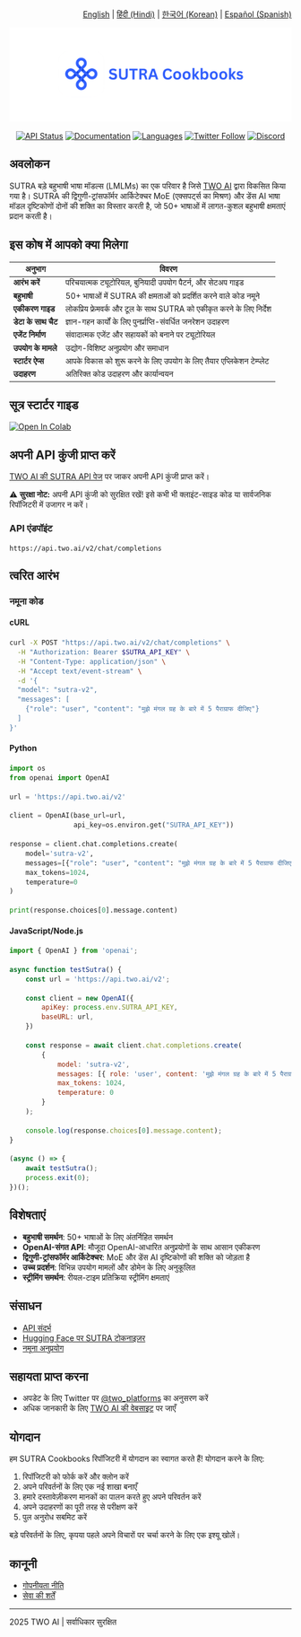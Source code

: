 
<div align="right">
  <a href="README.md">English</a> |
  <a href="README.hi.md">हिंदी (Hindi)</a> |
  <a href="README.ko.md">한국어 (Korean)</a> |
  <a href="README.es.md">Español (Spanish)</a>
</div>

<p align="center">
  <img src="https://github.com/Shubhwithai/Sutra_Cookbooks/blob/main/images/SUTRA%20Cookbooks%20(1).svg" alt="SUTRA Banner" width="800"/>
</p>

<p align="center">
  <a href="https://developer.two.ai/"><img src="https://img.shields.io/badge/API-Active-success.svg" alt="API Status"></a>
  <a href="https://docs.two.ai/version-2/docs/get-started-with-sutra"><img src="https://img.shields.io/badge/Docs-Available-blue.svg" alt="Documentation"></a>
  <a href="https://www.two.ai/sutra"><img src="https://img.shields.io/badge/Languages-50%2B-orange.svg" alt="Languages"></a>
  <a href="https://twitter.com/two_platforms"><img src="https://img.shields.io/twitter/follow/two_platforms?style=social" alt="Twitter Follow"></a>
  <a href="https://discord.gg/NjWD9GEm"><img src="https://img.shields.io/badge/Discord-Join%20Us-7289DA?logo=discord&logoColor=white" alt="Discord"></a>
</p>

## अवलोकन

SUTRA बड़े बहुभाषी भाषा मॉडल्स (LMLMs) का एक परिवार है जिसे [TWO AI](https://www.two.ai) द्वारा विकसित किया गया है। SUTRA की द्विगुणी-ट्रांसफॉर्मर आर्किटेक्चर MoE (एक्सपर्ट्स का मिश्रण) और डेंस AI भाषा मॉडल दृष्टिकोणों दोनों की शक्ति का विस्तार करती है, जो 50+ भाषाओं में लागत-कुशल बहुभाषी क्षमताएं प्रदान करती है।

## इस कोष में आपको क्या मिलेगा

| अनुभाग | विवरण |
|---------|-------------|
| **आरंभ करें** | परिचयात्मक ट्यूटोरियल, बुनियादी उपयोग पैटर्न, और सेटअप गाइड |
| **बहुभाषी** | 50+ भाषाओं में SUTRA की क्षमताओं को प्रदर्शित करने वाले कोड नमूने |
| **एकीकरण गाइड** | लोकप्रिय फ्रेमवर्क और टूल के साथ SUTRA को एकीकृत करने के लिए निर्देश |
| **डेटा के साथ चैट** | ज्ञान-गहन कार्यों के लिए पुनर्प्राप्ति-संवर्धित जनरेशन उदाहरण |
| **एजेंट निर्माण** | संवादात्मक एजेंट और सहायकों को बनाने पर ट्यूटोरियल |
| **उपयोग के मामले** | उद्योग-विशिष्ट अनुप्रयोग और समाधान |
| **स्टार्टर ऐप्स** | आपके विकास को शुरू करने के लिए उपयोग के लिए तैयार एप्लिकेशन टेम्प्लेट |
| **उदाहरण** | अतिरिक्त कोड उदाहरण और कार्यान्वयन |

## सूत्र स्टार्टर गाइड

[![Open In Colab](https://colab.research.google.com/assets/colab-badge.svg)](https://colab.research.google.com/drive/1j7B8mDIU8KMZ_IB-oaL_qLqXmWYYh0Xu)

## अपनी API कुंजी प्राप्त करें

[TWO AI की SUTRA API पेज](https://developer.two.ai/) पर जाकर अपनी API कुंजी प्राप्त करें।

⚠️ **सुरक्षा नोट:** अपनी API कुंजी को सुरक्षित रखें! इसे कभी भी क्लाइंट-साइड कोड या सार्वजनिक रिपॉजिटरी में उजागर न करें।

### API एंडपॉइंट

```
https://api.two.ai/v2/chat/completions
```

## त्वरित आरंभ

### नमूना कोड

#### cURL

```bash
curl -X POST "https://api.two.ai/v2/chat/completions" \
  -H "Authorization: Bearer $SUTRA_API_KEY" \
  -H "Content-Type: application/json" \
  -H "Accept text/event-stream" \
  -d '{
  "model": "sutra-v2",
  "messages": [
    {"role": "user", "content": "मुझे मंगल ग्रह के बारे में 5 पैराग्राफ दीजिए"}
  ]
}'
```

#### Python

```python
import os
from openai import OpenAI

url = 'https://api.two.ai/v2'

client = OpenAI(base_url=url,
                api_key=os.environ.get("SUTRA_API_KEY"))

response = client.chat.completions.create(
    model='sutra-v2',
    messages=[{"role": "user", "content": "मुझे मंगल ग्रह के बारे में 5 पैराग्राफ दीजिए"}],
    max_tokens=1024,
    temperature=0
)

print(response.choices[0].message.content)
```

#### JavaScript/Node.js

```javascript
import { OpenAI } from 'openai';

async function testSutra() {
    const url = 'https://api.two.ai/v2';

    const client = new OpenAI({
        apiKey: process.env.SUTRA_API_KEY,
        baseURL: url,
    })

    const response = await client.chat.completions.create(
        {
            model: 'sutra-v2',
            messages: [{ role: 'user', content: 'मुझे मंगल ग्रह के बारे में 5 पैराग्राफ दीजिए' }],
            max_tokens: 1024,
            temperature: 0
        }
    );

    console.log(response.choices[0].message.content);
}

(async () => { 
    await testSutra(); 
    process.exit(0); 
})();
```

## विशेषताएं

- **बहुभाषी समर्थन**: 50+ भाषाओं के लिए अंतर्निहित समर्थन
- **OpenAI-संगत API**: मौजूदा OpenAI-आधारित अनुप्रयोगों के साथ आसान एकीकरण
- **द्विगुणी-ट्रांसफॉर्मर आर्किटेक्चर**: MoE और डेंस AI दृष्टिकोणों की शक्ति को जोड़ता है
- **उच्च प्रदर्शन**: विभिन्न उपयोग मामलों और डोमेन के लिए अनुकूलित
- **स्ट्रीमिंग समर्थन**: रीयल-टाइम प्रतिक्रिया स्ट्रीमिंग क्षमताएं

## संसाधन

- [API संदर्भ](https://docs.two.ai/version-2/docs/get-started-with-sutra)
- [Hugging Face पर SUTRA टोकनाइज़र](https://huggingface.co/spaces/TWO/sutra-tokenizer-comparison)
- [नमूना अनुप्रयोग](https://github.com/sutra-dev)

## सहायता प्राप्त करना

- अपडेट के लिए Twitter पर [@two_platforms](https://twitter.com/two_platforms) का अनुसरण करें
- अधिक जानकारी के लिए [TWO AI की वेबसाइट](https://www.two.ai) पर जाएँ

## योगदान

हम SUTRA Cookbooks रिपॉजिटरी में योगदान का स्वागत करते हैं! योगदान करने के लिए:

1. रिपॉजिटरी को फोर्क करें और क्लोन करें
2. अपने परिवर्तनों के लिए एक नई शाखा बनाएँ
3. हमारे दस्तावेज़ीकरण मानकों का पालन करते हुए अपने परिवर्तन करें
4. अपने उदाहरणों का पूरी तरह से परीक्षण करें
5. पुल अनुरोध सबमिट करें

बड़े परिवर्तनों के लिए, कृपया पहले अपने विचारों पर चर्चा करने के लिए एक इश्यू खोलें।

## कानूनी

- [गोपनीयता नीति](https://two.ai/legal/privacy)
- [सेवा की शर्तें](https://two.ai/legal/terms)

---

 2025 TWO AI | सर्वाधिकार सुरक्षित
